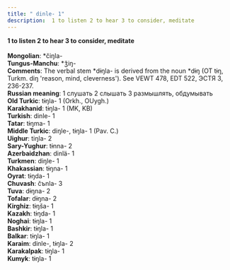 ```yaml
---
title: " dinle- 1"
description:  1 to listen 2 to hear 3 to consider, meditate
---
```

<p data-pagefind-weight="0.5">
<strong> 1 to listen 2 to hear 3 to consider, meditate</strong><br><br>
<strong>Mongolian</strong>:  *čiŋla-<br>
<strong>Tungus-Manchu</strong>:  *ǯiŋ-<br>
<strong>Comments</strong>:  The verbal stem *dɨŋla- is derived from the noun *dɨŋ (OT tɨŋ, Turkm. diŋ 'reason, mind, cleverness'). See VEWT 478, EDT 522, ЭСТЯ 3, 236-237.<br>
<strong>Russian meaning</strong>:  1 слушать 2 слышать 3 размышлять, обдумывать<br>
<strong>Old Turkic</strong>:  tɨŋla- 1 (Orkh., OUygh.)<br>
<strong>Karakhanid</strong>:  tɨŋla- 1 (MK, KB)<br>
<strong>Turkish</strong>:  dinle- 1<br>
<strong>Tatar</strong>:  tɨŋma- 1<br>
<strong>Middle Turkic</strong>:  diŋle-, tɨŋla- 1 (Pav. C.)<br>
<strong>Uighur</strong>:  tiŋla- 2<br>
<strong>Sary-Yughur</strong>:  tɨnna- 2<br>
<strong>Azerbaidzhan</strong>:  dinlä- 1<br>
<strong>Turkmen</strong>:  diŋle- 1<br>
<strong>Khakassian</strong>:  tɨŋna- 1<br>
<strong>Oyrat</strong>:  tɨŋda- 1<br>
<strong>Chuvash</strong>:  čъnla- 3<br>
<strong>Tuva</strong>:  dɨŋna- 2<br>
<strong>Tofalar</strong>:  dɨŋna- 2<br>
<strong>Kirghiz</strong>:  tɨŋša- 1<br>
<strong>Kazakh</strong>:  tɨŋda- 1<br>
<strong>Noghai</strong>:  tɨŋla- 1<br>
<strong>Bashkir</strong>:  tɨŋla- 1<br>
<strong>Balkar</strong>:  tɨŋla- 1<br>
<strong>Karaim</strong>:  dinle-, tɨŋla- 2<br>
<strong>Karakalpak</strong>:  tɨŋla- 1<br>
<strong>Kumyk</strong>:  tɨŋla- 1<br>

</p>
